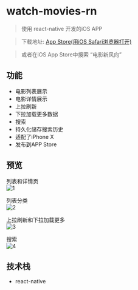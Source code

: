 # watch-movies-rn

> 使用 react-native 开发的iOS APP

> 下载地址: [App Store(用iOS Safari浏览器打开)](https://itunes.apple.com/cn/app/%E7%94%B5%E5%BD%B1%E6%96%B0%E9%A3%8E%E5%90%91/id1382568619)

> 或者在iOS App Store中搜索 “电影新风向” 

## 功能

- 电影列表展示
- 电影详情展示
- 上拉刷新
- 下拉加载更多数据
- 搜索
- 持久化储存搜索历史
- 适配了iPhone X
- 发布到APP Store

## 预览

列表和详情页  
![1](https://raw.githubusercontent.com/sunhaoxiang/watch-movies-rn/master/preview-images/1.gif)

列表分类  
![2](https://raw.githubusercontent.com/sunhaoxiang/watch-movies-rn/master/preview-images/2.gif)

上拉刷新和下拉加载更多  
![3](https://raw.githubusercontent.com/sunhaoxiang/watch-movies-rn/master/preview-images/3.gif)

搜索  
![4](https://raw.githubusercontent.com/sunhaoxiang/watch-movies-rn/master/preview-images/4.gif)

## 技术栈

- react-native
